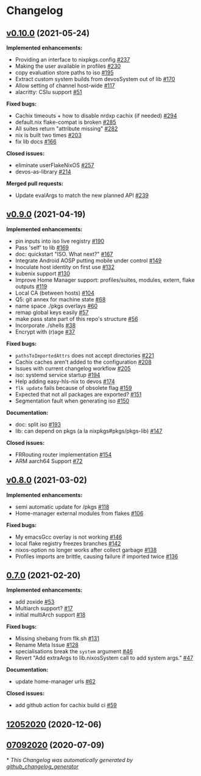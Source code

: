 # Changelog

## [v0.10.0](https://github.com/divnix/devos/tree/v0.10.0) (2021-05-24)

**Implemented enhancements:**

- Providing an interface to nixpkgs.config [\#237](https://github.com/divnix/devos/issues/237)
- Making the user available in profiles [\#230](https://github.com/divnix/devos/issues/230)
- copy evaluation store paths to iso [\#195](https://github.com/divnix/devos/issues/195)
- Extract custom system builds from devosSystem out of lib [\#170](https://github.com/divnix/devos/issues/170)
- Allow setting of channel host-wide [\#117](https://github.com/divnix/devos/issues/117)
- alacritty: CSIu support [\#51](https://github.com/divnix/devos/issues/51)

**Fixed bugs:**

- Cachix timeouts + how to disable nrdxp cachix \(if needed\) [\#294](https://github.com/divnix/devos/issues/294)
- default.nix flake-compat is broken [\#285](https://github.com/divnix/devos/issues/285)
- All suites return "attribute missing" [\#282](https://github.com/divnix/devos/issues/282)
- nix is built two times [\#203](https://github.com/divnix/devos/issues/203)
- fix lib docs [\#166](https://github.com/divnix/devos/issues/166)

**Closed issues:**

- eliminate userFlakeNixOS [\#257](https://github.com/divnix/devos/issues/257)
- devos-as-library [\#214](https://github.com/divnix/devos/issues/214)

**Merged pull requests:**

- Update evalArgs to match the new planned API [\#239](https://github.com/divnix/devos/pull/239)

## [v0.9.0](https://github.com/divnix/devos/tree/v0.9.0) (2021-04-19)

**Implemented enhancements:**

- pin inputs into iso live registry [\#190](https://github.com/divnix/devos/issues/190)
- Pass 'self' to lib [\#169](https://github.com/divnix/devos/issues/169)
- doc: quickstart "ISO. What next?" [\#167](https://github.com/divnix/devos/issues/167)
- Integrate Android AOSP putting mobile under control [\#149](https://github.com/divnix/devos/issues/149)
- Inoculate host identity on first use [\#132](https://github.com/divnix/devos/issues/132)
- kubenix support [\#130](https://github.com/divnix/devos/issues/130)
- Improve Home Manager support: profiles/suites, modules, extern, flake outputs [\#119](https://github.com/divnix/devos/issues/119)
- Local CA \(between hosts\) [\#104](https://github.com/divnix/devos/issues/104)
- Q5: git annex for machine state [\#68](https://github.com/divnix/devos/issues/68)
- name space ./pkgs overlays [\#60](https://github.com/divnix/devos/issues/60)
- remap global keys easily [\#57](https://github.com/divnix/devos/issues/57)
- make pass state part of this repo's structure [\#56](https://github.com/divnix/devos/issues/56)
- Incorporate ./shells [\#38](https://github.com/divnix/devos/issues/38)
- Encrypt with \(r\)age [\#37](https://github.com/divnix/devos/issues/37)

**Fixed bugs:**

- `pathsToImportedAttrs` does not accept directories [\#221](https://github.com/divnix/devos/issues/221)
- Cachix caches aren't added to the configuration [\#208](https://github.com/divnix/devos/issues/208)
- Issues with current changelog workflow [\#205](https://github.com/divnix/devos/issues/205)
- iso: systemd service startup [\#194](https://github.com/divnix/devos/issues/194)
- Help adding easy-hls-nix to devos [\#174](https://github.com/divnix/devos/issues/174)
- `flk update` fails because of obsolete flag [\#159](https://github.com/divnix/devos/issues/159)
- Expected that not all packages are exported? [\#151](https://github.com/divnix/devos/issues/151)
- Segmentation fault when generating iso [\#150](https://github.com/divnix/devos/issues/150)

**Documentation:**

- doc: split iso [\#193](https://github.com/divnix/devos/issues/193)
- lib: can depend on pkgs \(a la nixpkgs\#pkgs/pkgs-lib\) [\#147](https://github.com/divnix/devos/pull/147)

**Closed issues:**

- FRRouting router implementation [\#154](https://github.com/divnix/devos/issues/154)
- ARM aarch64 Support [\#72](https://github.com/divnix/devos/issues/72)

## [v0.8.0](https://github.com/divnix/devos/tree/v0.8.0) (2021-03-02)

**Implemented enhancements:**

- semi automatic update for /pkgs [\#118](https://github.com/divnix/devos/issues/118)
- Home-manager external modules from flakes [\#106](https://github.com/divnix/devos/issues/106)

**Fixed bugs:**

- My emacsGcc overlay is not working [\#146](https://github.com/divnix/devos/issues/146)
- local flake registry freezes branches [\#142](https://github.com/divnix/devos/issues/142)
- nixos-option no longer works after collect garbage [\#138](https://github.com/divnix/devos/issues/138)
- Profiles imports are brittle, causing failure if imported twice [\#136](https://github.com/divnix/devos/issues/136)

## [0.7.0](https://github.com/divnix/devos/tree/0.7.0) (2021-02-20)

**Implemented enhancements:**

- add zoxide [\#53](https://github.com/divnix/devos/issues/53)
- Multiarch support? [\#17](https://github.com/divnix/devos/issues/17)
- initial multiArch support [\#18](https://github.com/divnix/devos/pull/18)

**Fixed bugs:**

- Missing shebang from flk.sh [\#131](https://github.com/divnix/devos/issues/131)
- Rename Meta Issue [\#128](https://github.com/divnix/devos/issues/128)
- specialisations break the `system` argument [\#46](https://github.com/divnix/devos/issues/46)
- Revert "Add extraArgs to lib.nixosSystem call to add system args." [\#47](https://github.com/divnix/devos/pull/47)

**Documentation:**

- update home-manager urls [\#62](https://github.com/divnix/devos/pull/62)

**Closed issues:**

- add github action for cachix build ci [\#59](https://github.com/divnix/devos/issues/59)

## [12052020](https://github.com/divnix/devos/tree/12052020) (2020-12-06)

## [07092020](https://github.com/divnix/devos/tree/07092020) (2020-07-09)

\* _This Changelog was automatically generated by [github_changelog_generator](https://github.com/github-changelog-generator/github-changelog-generator)_
